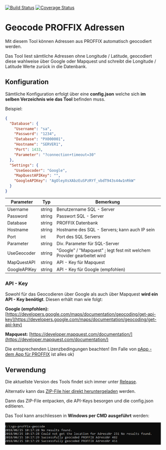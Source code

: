 [![Build Status](https://travis-ci.org/pitwch/go-proffix-geocode.svg?branch=master)](https://travis-ci.org/pitwch/go-proffix-geocode)
[![Coverage Status](https://coveralls.io/repos/github/pitwch/go-proffix-geocode/badge.svg?branch=master)](https://coveralls.io/github/pitwch/go-proffix-geocode?branch=master)

# Geocode PROFFIX Adressen

Mit diesem Tool können Adressen aus PROFFIX automatisch geocodiert werden.

Das Tool liest sämtliche Adressen ohne Longitude / Latitude, geocodiert diese wahlweise über Google oder Mapquest
und schreibt die Longitude / Latitude Werte zurück in die Datenbank.

## Konfiguration

Sämtliche Konfiguration erfolgt über eine **config.json** welche sich **im selben Verzeichnis wie das Tool** befinden muss.

Beispiel:

```json
{
  "Database": {
    "Username": "sa",
    "Password": "1234",
    "Database": "PX000001",
    "Hostname": "SERVER1",
    "Port": 1433,
    "Parameter": "?connection+timeout=30"
  },
  "Settings": {
    "UseGeocoder": "Google",
    "MapQuestAPIKey": "",
    "GoogleAPIKey": "AgOleyXsXAbzEuSPzRYf_vbdT943s44w1nRkW"
  }
}

```

| Parameter    | Typ    | Bemerkung                                                              |
|--------------|--------|------------------------------------------------------------------------|
| Username     | string | Benutzername SQL - Server                                              |
| Password     | string | Passwort SQL - Server                                                  |
| Database     | string | PROFFIX Datenbank                                                      |
| Hostname     | string | Hostname des SQL - Servers; kann auch IP sein                          |
| Port         | int    | Port des SQL Servers                                                   |
| Parameter    | string | Div. Parameter für SQL-Server                                          |
| UseGeocoder  | string | "Google" / "Mapquest" ; legt fest mit welchem Provider gearbeitet wird |
| MapQuestAPI  | string | API - Key für Mapquest                                                 |
| GoogleAPIKey | string | API - Key für Google (empfohlen)                                       |


### API - Key ###

Sowohl für das Geocodieren über Google als auch über Mapquest **wird ein API - Key benötigt**. Diesen erhält man wie folgt:

**Google (empfohlen):** [https://developers.google.com/maps/documentation/geocoding/get-api-key](https://developers.google.com/maps/documentation/geocoding/get-api-key)

**Mapquest:** [https://developer.mapquest.com/documentation/](https://developer.mapquest.com/documentation/)


Die entsprechenden Lizenzbedingungen beachten!
(Im Falle von [pApp - dem App für PROFFIX](https://www.proffixapp.ch) ist alles ok)


## Verwendung

Die aktuellste Version des Tools findet sich immer unter [Release](https://github.com/pitwch/go-proffix-geocode/releases/latest).

Alternativ kann das [ZIP-File hier direkt heruntergeladen](https://github.com/pitwch/go-proffix-geocode/files/2132369/go-proffix-geocode.zip) werden.

Dann das ZIP-File entpacken, die API-Keys besorgen und die config.json editieren.

Das Tool kann anschliessen in **Windows per CMD ausgeführt** werden:

![alt text](https://raw.githubusercontent.com/pitwch/go-proffix-geocode/master/assets/img/cmd_geocode.jpg "Kommandozeile PROFFIX geocodieren")
